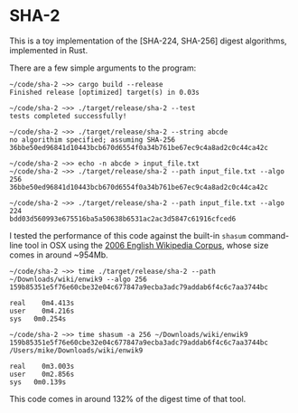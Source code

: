 # SHA-2
This is a toy implementation of the [SHA-224, SHA-256] digest algorithms, implemented in Rust.

There are a few simple arguments to the program:

    ~/code/sha-2 ~>> cargo build --release
    Finished release [optimized] target(s) in 0.03s

    ~/code/sha-2 ~>> ./target/release/sha-2 --test
    tests completed successfully!

    ~/code/sha-2 ~>> ./target/release/sha-2 --string abcde
    no algorithim specified; assuming SHA-256
    36bbe50ed96841d10443bcb670d6554f0a34b761be67ec9c4a8ad2c0c44ca42c

    ~/code/sha-2 ~>> echo -n abcde > input_file.txt
    ~/code/sha-2 ~>> ./target/release/sha-2 --path input_file.txt --algo 256
    36bbe50ed96841d10443bcb670d6554f0a34b761be67ec9c4a8ad2c0c44ca42c

    ~/code/sha-2 ~>> ./target/release/sha-2 --path input_file.txt --algo 224
    bdd03d560993e675516ba5a50638b6531ac2ac3d5847c61916cfced6

I tested the performance of this code against the built-in `shasum` command-line tool in OSX using the [2006 English Wikipedia Corpus](http://mattmahoney.net/dc/textdata.html), whose size comes in around ~954Mb.

    ~/code/sha-2 ~>> time ./target/release/sha-2 --path ~/Downloads/wiki/enwik9 --algo 256
    159b85351e5f76e60cbe32e04c677847a9ecba3adc79addab6f4c6c7aa3744bc

    real	0m4.413s
    user	0m4.216s
    sys	  0m0.254s

    ~/code/sha-2 ~>> time shasum -a 256 ~/Downloads/wiki/enwik9
    159b85351e5f76e60cbe32e04c677847a9ecba3adc79addab6f4c6c7aa3744bc  /Users/mike/Downloads/wiki/enwik9

    real	0m3.003s
    user	0m2.856s
    sys	  0m0.139s

This code comes in around 132% of the digest time of that tool.    